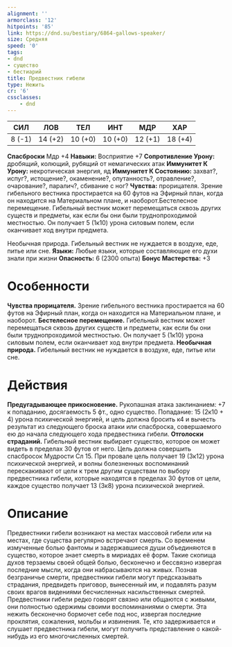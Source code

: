 ```yaml
---
alignment: ''
armorclass: '12'
hitpoints: '85'
link: https://dnd.su/bestiary/6864-gallows-speaker/
size: Средняя
speed: '0'
tags:
- dnd
- существо
- бестиарий
title: Предвестник гибели
type: Нежить
cr: '6'
cssclasses:
    - dnd
---
```



| СИЛ | ЛОВ | ТЕЛ | ИНТ | МДР | ХАР |
|---|---|---|---|---|---|
| 8 (-1) | 14 (+2) | 10 (+0) | 10 (+0) | 12 (+1) | 18 (+4) |
**Спасброски** Мдр +4
**Навыки:** Восприятие +7
**Сопротивление Урону:** дробящий, колющий, рубящий от немагических атак
**Иммунитет К Урону:** некротическая энергия, яд
**Иммунитет К Состоянию:** захват?, испуг?, истощение?, окаменение?, опутанность?, отравление?, очарование?, паралич?, сбивание с ног?
**Чувства:** прорицателя. Зрение гибельного вестника простирается на 60 футов на Эфирный план, когда он находится на Материальном плане, и наоборот.Бестелесное перемещение. Гибельный вестник может перемещаться сквозь других существ и предметы, как если бы они были труднопроходимой местностью. Он получает 5 (1к10) урона силовым полем, если оканчивает ход внутри предмета.

Необычная природа. Гибельный вестник не нуждается в воздухе, еде, питье или сне.
**Языки:** Любые языки, которые составляющие его духи знали при жизни
**Опасность:** 6 (2300 опыта)
**Бонус Мастерства:** +3


# Особенности
**Чувства прорицателя.** Зрение гибельного вестника простирается на 60 футов на Эфирный план, когда он находится на Материальном плане, и наоборот.
**Бестелесное перемещение.** Гибельный вестник может перемещаться сквозь других существ и предметы, как если бы они были труднопроходимой местностью. Он получает 5 (1к10) урона силовым полем, если оканчивает ход внутри предмета.
**Необычная природа.** Гибельный вестник не нуждается в воздухе, еде, питье или сне.


# Действия
**Предугадывающее прикосновение.** Рукопашная атака заклинанием: +7 к попаданию, досягаемость 5 фт., одно существо. Попадание: 15 (2к10 + 4) урона психической энергией, и цель должна бросить  к4 и вычесть результат из следующего броска атаки или спасброска, совершаемого ею до начала следующего хода предвестника гибели.
**Отголоски страданий.** Гибельный вестник выбирает существо, которое он может видеть в пределах 30 футов от него. Цель должна совершить спасбросок Мудрости Сл 15. При провале цель получает 19 (3к12) урона психической энергией, и волны болезненных воспоминаний перескакивают от цели к трем другим существам по выбору предвестника гибели, которые находятся в пределах 30 футов от цели, каждое существо получает 13 (3к8) урона психической энергией.


# Описание
Предвестники гибели возникают на местах массовой гибели или на местах, где существа регулярно встречают смерть. Со временем измученные болью фантомы и задержавшиеся души объединяются в существо, которое знает смерть в мириадах её форм. Такие скопища духов терзаемы своей общей болью, бесконечно и бессвязно извергая последние мысли, когда они набрасываются на живых. Познав безграничье смерти, предвестники гибели могут предсказывать страдания, предвидеть приговор, вынесенный им, и подавлять разум своих врагов видениями бесчисленных насильственных смертей. Предвестники гибели редко говорят связно или общаются с живыми, они полностью одержимы своими воспоминаниями о смерти. Эта нежить бесконечно бормочет себе под нос, извергая последние проклятия, сожаления, мольбы и извинения. Те, кто задерживается и слушает предвестника гибели, могут получить представление о какой-нибудь из его многочисленных смертей.